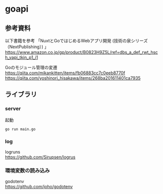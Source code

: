 # goapi


## 参考資料
以下書籍を参考
「NuxtとGoではじめるWebアプリ開発 (技術の泉シリーズ（NextPublishing）) 」<br>
https://www.amazon.co.jp/gp/product/B0823H9Z5L/ref=dbs_a_def_rwt_hsch_vapi_tkin_p1_i1

Goのモジュール管理の変遷<br>
https://qiita.com/mikankitten/items/fb06883cc7c0eeb8770f
https://qiita.com/yoshinori_hisakawa/items/268ba201611401ca7935


## ライブラリ

### server

起動
```
go run main.go
```
### log
logruns<br>
https://github.com/Sirupsen/logrus
### 環境変数の読み込み
godotenv<br>
https://github.com/joho/godotenv

### 